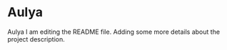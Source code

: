 # Aulya
Aulya
I am editing the README file. Adding some more details about the project description.


